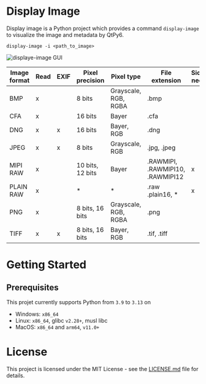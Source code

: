# Display Image

Display image is a Python project which provides a command `display-image` to visualize the image and metadata by QtPy6.
~~~~~~~~~~~~~~~{.shell}
display-image -i <path_to_image>
~~~~~~~~~~~~~~~
![displaye-image GUI](images/display-image-gui.png)


| Image format  | Read | EXIF | Pixel precision        | Pixel type           | File extension                   |  Sidecar needed  |
|---------------|------|------|------------------------|----------------------|----------------------------------|------------------|
| BMP           | x    |      | 8 bits                 | Grayscale, RGB, RGBA | .bmp                             |                  |
| CFA           | x    |      | 16 bits                | Bayer                | .cfa                             |                  |
| DNG           | x    | x    | 16 bits                | Bayer, RGB           | .dng                             |                  |
| JPEG          | x    | x    | 8 bits                 | Grayscale, RGB       | .jpg, .jpeg                      |                  |
| MIPI RAW      | x    |      | 10 bits, 12 bits       | Bayer                | .RAWMIPI, .RAWMIPI10, .RAWMIPI12 | x                |
| PLAIN RAW     | x    |      | *                      | *                    | .raw .plain16, *                 | x                |
| PNG           | x    |      | 8 bits, 16 bits        | Grayscale, RGB, RGBA | .png                             |                  |
| TIFF          | x    | x    | 8 bits, 16 bits        | Bayer, RGB           | .tif, .tiff                      |                  |

# Getting Started

## Prerequisites

This projet currently supports Python from `3.9` to `3.13` on
- Windows: `x86_64`
- Linux: `x86_64`, glibc `v2.28+`, musl libc
- MacOS: `x86_64` and `arm64`, `v11.0+`


# License

This project is licensed under the MIT License - see the [LICENSE.md]() file for details.
